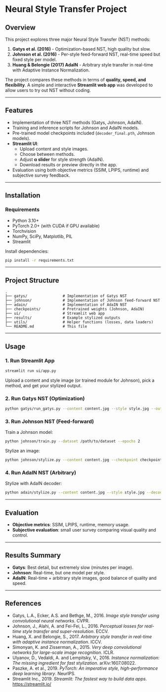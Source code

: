# Neural Style Transfer Project

## Overview
This project explores three major Neural Style Transfer (NST) methods:

1. **Gatys et al. (2016)** - Optimization-based NST, high quality but slow.
2. **Johnson et al. (2016)** - Per-style feed-forward NST, real-time speed but fixed style per model.
3. **Huang & Belongie (2017) AdaIN** - Arbitrary style transfer in real-time with Adaptive Instance Normalization.

The project compares these methods in terms of **quality, speed, and flexibility**. A simple and interactive **Streamlit web app** was developed to allow users to try out NST without coding.

---

## Features
- Implementation of three NST methods (Gatys, Johnson, AdaIN).
- Training and inference scripts for Johnson and AdaIN models.
- Pre-trained model checkpoints included (`decoder_final.pth`, Johnson models).
- **Streamlit UI**:
  - Upload content and style images.
  - Choose between methods.
  - Adjust **α slider** for style strength (AdaIN).
  - Download results or preview directly in the app.
- Evaluation using both objective metrics (SSIM, LPIPS, runtime) and subjective survey feedback.

---

## Installation

### Requirements
- Python 3.10+
- PyTorch 2.0+ (with CUDA if GPU available)
- Torchvision
- NumPy, SciPy, Matplotlib, PIL
- Streamlit

Install dependencies:

```bash
pip install -r requirements.txt
```

---

## Project Structure
```
.
├── gatys/                # Implementation of Gatys NST
├── johnson/              # Implementation of Johnson feed-forward NST
├── adain/                # Implementation of AdaIN NST
├── checkpoints/          # Pretrained weights (Johnson, AdaIN)
├── ui/                   # Streamlit web app
├── results/              # Example stylized outputs
├── utils/                # Helper functions (losses, data loaders)
└── README.md             # This file
```

---

## Usage

### 1. Run Streamlit App
```bash
streamlit run ui/app.py
```
Upload a content and style image (or trained module for Johnson), pick a method, and get your stylized output.

### 2. Run Gatys NST (Optimization)
```bash
python gatys/run_gatys.py --content content.jpg --style style.jpg --out output.jpg
```

### 3. Run Johnson NST (Feed-forward)
Train a Johnson model:
```bash
python johnson/train.py --dataset /path/to/dataset --epochs 2
```
Stylize an image:
```bash
python johnson/stylize.py --content content.jpg --checkpoint checkpoints/johnson_xxx.pth --out output.jpg
```

### 4. Run AdaIN NST (Arbitrary)
Stylize with AdaIN decoder:
```bash
python adain/stylize.py --content content.jpg --style style.jpg --decoder checkpoints/decoder_final.pth --alpha 0.7 --out output.jpg
```

---

## Evaluation
- **Objective metrics**: SSIM, LPIPS, runtime, memory usage.
- **Subjective evaluation**: small user survey comparing visual quality and control.

---

## Results Summary
- **Gatys**: Best detail, but extremely slow (minutes per image).
- **Johnson**: Real-time, but one model per style.
- **AdaIN**: Real-time + arbitrary style images, good balance of quality and speed.

---

## References
- Gatys, L.A., Ecker, A.S. and Bethge, M., 2016. *Image style transfer using convolutional neural networks*. CVPR.
- Johnson, J., Alahi, A. and Fei-Fei, L., 2016. *Perceptual losses for real-time style transfer and super-resolution*. ECCV.
- Huang, X. and Belongie, S., 2017. *Arbitrary style transfer in real-time with adaptive instance normalization*. ICCV.
- Simonyan, K. and Zisserman, A., 2015. *Very deep convolutional networks for large-scale image recognition*. ICLR.
- Ulyanov, D., Vedaldi, A. and Lempitsky, V., 2016. *Instance normalization: The missing ingredient for fast stylization*. arXiv:1607.08022.
- Paszke, A. et al., 2019. *PyTorch: An imperative style, high-performance deep learning library*. NeurIPS.
- Streamlit Inc., 2019. *Streamlit: The fastest way to build data apps*. https://streamlit.io/
